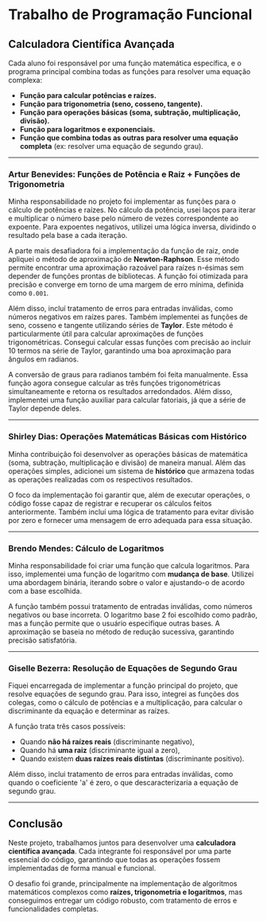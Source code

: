 # Trabalho de Programação Funcional

## Calculadora Científica Avançada

Cada aluno foi responsável por uma função matemática específica, e o programa principal combina todas as funções para resolver uma equação complexa:

- **Função para calcular potências e raízes.**
- **Função para trigonometria (seno, cosseno, tangente).**
- **Função para operações básicas (soma, subtração, multiplicação, divisão).**
- **Função para logaritmos e exponenciais.**
- **Função que combina todas as outras para resolver uma equação completa** (ex: resolver uma equação de segundo grau).

---

### **Artur Benevides: Funções de Potência e Raiz + Funções de Trigonometria**

Minha responsabilidade no projeto foi implementar as funções para o cálculo de potências e raízes. No cálculo da potência, usei laços para iterar e multiplicar o número base pelo número de vezes correspondente ao expoente. Para expoentes negativos, utilizei uma lógica inversa, dividindo o resultado pela base a cada iteração.

A parte mais desafiadora foi a implementação da função de raiz, onde apliquei o método de aproximação de **Newton-Raphson**. Esse método permite encontrar uma aproximação razoável para raízes n-ésimas sem depender de funções prontas de bibliotecas. A função foi otimizada para precisão e converge em torno de uma margem de erro mínima, definida como `0.001`.

Além disso, incluí tratamento de erros para entradas inválidas, como números negativos em raízes pares. Também implementei as funções de seno, cosseno e tangente utilizando séries de **Taylor**. Este método é particularmente útil para calcular aproximações de funções trigonométricas. Consegui calcular essas funções com precisão ao incluir 10 termos na série de Taylor, garantindo uma boa aproximação para ângulos em radianos.

A conversão de graus para radianos também foi feita manualmente. Essa função agora consegue calcular as três funções trigonométricas simultaneamente e retorna os resultados arredondados. Além disso, implementei uma função auxiliar para calcular fatoriais, já que a série de Taylor depende deles.

---

### **Shirley Dias: Operações Matemáticas Básicas com Histórico**

Minha contribuição foi desenvolver as operações básicas de matemática (soma, subtração, multiplicação e divisão) de maneira manual. Além das operações simples, adicionei um sistema de **histórico** que armazena todas as operações realizadas com os respectivos resultados.

O foco da implementação foi garantir que, além de executar operações, o código fosse capaz de registrar e recuperar os cálculos feitos anteriormente. Também incluí uma lógica de tratamento para evitar divisão por zero e fornecer uma mensagem de erro adequada para essa situação.

---

### **Brendo Mendes: Cálculo de Logaritmos**

Minha responsabilidade foi criar uma função que calcula logaritmos. Para isso, implementei uma função de logaritmo com **mudança de base**. Utilizei uma abordagem binária, iterando sobre o valor e ajustando-o de acordo com a base escolhida.

A função também possui tratamento de entradas inválidas, como números negativos ou base incorreta. O logaritmo base 2 foi escolhido como padrão, mas a função permite que o usuário especifique outras bases. A aproximação se baseia no método de redução sucessiva, garantindo precisão satisfatória.

---

### **Giselle Bezerra: Resolução de Equações de Segundo Grau**

Fiquei encarregada de implementar a função principal do projeto, que resolve equações de segundo grau. Para isso, integrei as funções dos colegas, como o cálculo de potências e a multiplicação, para calcular o discriminante da equação e determinar as raízes.

A função trata três casos possíveis:
- Quando **não há raízes reais** (discriminante negativo),
- Quando há **uma raiz** (discriminante igual a zero),
- Quando existem **duas raízes reais distintas** (discriminante positivo).

Além disso, inclui tratamento de erros para entradas inválidas, como quando o coeficiente 'a' é zero, o que descaracterizaria a equação de segundo grau.

---

## **Conclusão**

Neste projeto, trabalhamos juntos para desenvolver uma **calculadora científica avançada**. Cada integrante foi responsável por uma parte essencial do código, garantindo que todas as operações fossem implementadas de forma manual e funcional.

O desafio foi grande, principalmente na implementação de algoritmos matemáticos complexos como **raízes, trigonometria e logaritmos**, mas conseguimos entregar um código robusto, com tratamento de erros e funcionalidades completas.
